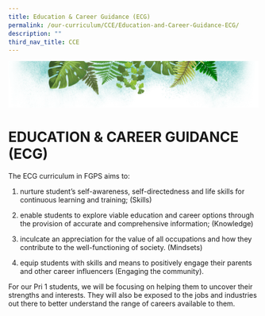 ```yaml
---
title: Education & Career Guidance (ECG)
permalink: /our-curriculum/CCE/Education-and-Career-Guidance-ECG/
description: ""
third_nav_title: CCE
---
```

![](/images/Banner.png)

# EDUCATION & CAREER GUIDANCE (ECG)

The ECG curriculum in FGPS aims to: 

  

1.  nurture student’s self-awareness, self-directedness and life skills for continuous learning and training; (Skills)  
    
2.  enable students to explore viable education and career options through the provision of accurate and comprehensive information; (Knowledge)  
    
3.  inculcate an appreciation for the value of all occupations and how they contribute to the well-functioning of society. (Mindsets)  
    
4.  equip students with skills and means to positively engage their parents and other career influencers (Engaging the community).

  

For our Pri 1 students, we will be focusing on helping them to uncover their strengths and interests. They will also be exposed to the jobs and industries out there to better understand the range of careers available to them.